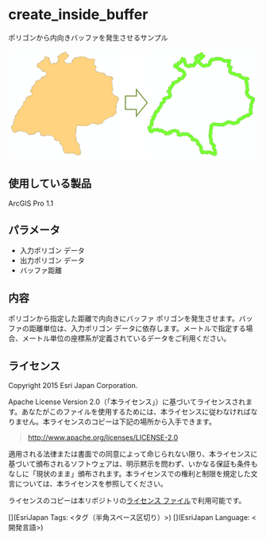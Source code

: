 ﻿# create_inside_buffer

ポリゴンから内向きバッファを発生させるサンプル
  
  
<img src="..\..\..\..\_images\CreateInsideBuffer.png" width="500">

## 使用している製品

ArcGIS Pro 1.1

## パラメータ

* 入力ポリゴン データ   
* 出力ポリゴン データ
* バッファ距離


## 内容
ポリゴンから指定した距離で内向きにバッファ ポリゴンを発生させます。バッファの距離単位は、入力ポリゴン データに依存します。メートルで指定する場合、メートル単位の座標系が定義されているデータをご利用ください。

## ライセンス
Copyright 2015 Esri Japan Corporation.

Apache License Version 2.0（「本ライセンス」）に基づいてライセンスされます。あなたがこのファイルを使用するためには、本ライセンスに従わなければなりません。本ライセンスのコピーは下記の場所から入手できます。

> http://www.apache.org/licenses/LICENSE-2.0

適用される法律または書面での同意によって命じられない限り、本ライセンスに基づいて頒布されるソフトウェアは、明示黙示を問わず、いかなる保証も条件もなしに「現状のまま」頒布されます。本ライセンスでの権利と制限を規定した文言については、本ライセンスを参照してください。

ライセンスのコピーは本リポジトリの[ライセンス ファイル](./LICENSE)で利用可能です。

[](EsriJapan Tags: <タグ（半角スペース区切り）>)
[](EsriJapan Language: <開発言語>)

